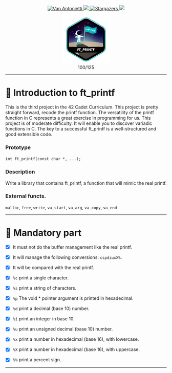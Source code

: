 <p align="center">
  <a href="https://www.linkedin.com/in/vanantonietti/">
    <img alt="Van Antonietti" src="https://img.shields.io/badge/-Van Antonietti-682998?style=flat&logo=Linkedin&logoColor=white" />
  </a>

  <a aria-label="Completed" href="https://www.42sp.org.br/">
    <img src="https://img.shields.io/badge/42.sp-PRINTF-682998?logo="></img>
  </a>

  <a href="https://github.com/VanAntonietti/42-ft_printf/stargazers">
    <img alt="Stargazers" src="https://img.shields.io/github/stars/VanAntonietti/42-ft_printf?color=682998&logo=github">
  </a>

  <a href="https://github.com/VanAntonietti/42-ft_printf/commits/main">
    <img src="https://img.shields.io/github/last-commit/VanAntonietti/42-ft_printf?color=682998">
  </a>
</p>
<p align="center">
  <a href="https://github.com/VanAntonietti/42-get_next_line">
    <img src="https://github.com/VanAntonietti/VanAntonietti/raw/main/img/ft_printf.png" alt="PRINTF 125/100">
  </a>
  <br>
  100/125
</p>

---

# 🚀 Introduction to ft_printf

This is the third project in the 42 Cadet Curriculum. This project is pretty straight forward, recode the printf function.
The versatility of the printf function in C represents a great exercise in programming for us. This project is of moderate difficulty. It will enable you to discover variadic functions in C. The key to a successful ft_printf is a well-structured and good extensible code.


### Prototype
`int ft_printf(const char *, ...);`
### Description
Write a library that contains ft_printf, a function that will mimic the real printf.
### External functs.
`malloc`, `free`, `write`, `va_start`, `va_arg`, `va_copy`, `va_end`

---

# :bookmark_tabs: Mandatory part

- [x] It must not do the buffer management like the real printf.
- [x] It will manage the following conversions: `cspdiuxX%`.
- [x] It will be compared with the real printf.
- [x] `%c` print a single character.
- [x] `%s` print a string of characters.
- [x] `%p` The void * pointer argument is printed in hexadecimal.
- [x] `%d` print a decimal (base 10) number.
- [x] `%i` print an integer in base 10.
- [x] `%u` print an unsigned decimal (base 10) number.
- [x] `%x` print a number in hexadecimal (base 16), with lowercase.
- [x] `%X` print a number in hexadecimal (base 16), with uppercase.
- [x] `%%` print a percent sign.



---
